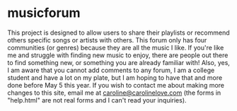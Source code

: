 # musicforum
This project is designed to allow users to share their playlists or recommend others specific songs or artists with others. This forum only has four communities (or genres) because they are all the music I like. If you're like me and struggle with finding new music to enjoy, there are people out there to find something new, or something you are already familiar with!
Also, yes, I am aware that you cannot add comments to any forum, I am a college student and have a lot on my plate, but I am hoping to have that and more done before May 5 this year. If you wish to contact me about making more changes to this site, email me at caroline@carolinelove.com (the forms in "help.html" are not real forms and I can't read your inquiries).
